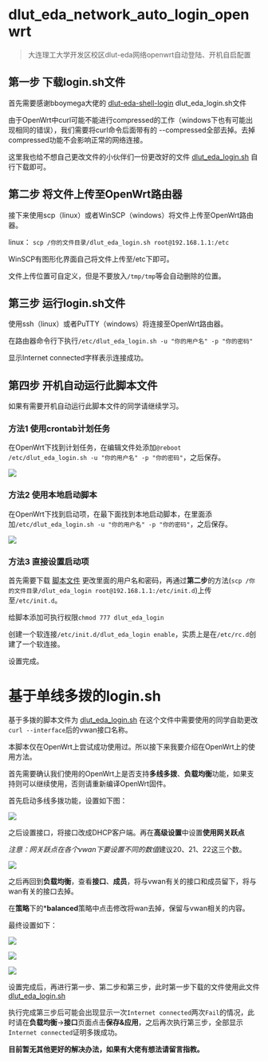 # dlut_eda_network_auto_login_openwrt

> 大连理工大学开发区校区dlut-eda网络openwrt自动登陆、开机自启配置

## 第一步 下载login.sh文件

首先需要感谢bboymega大佬的 [dlut-eda-shell-login](https://github.com/bboymega/dlut-eda-shell-login) dlut_eda_login.sh文件

由于OpenWrt中curl可能不能进行compressed的工作（windows下也有可能出现相同的错误），我们需要将curl命令后面带有的 --compressed全部去掉。去掉compressed功能不会影响正常的网络连接。

这里我也给不想自己更改文件的小伙伴们一份更改好的文件 [dlut_eda_login.sh](https://github.com/MoLiYue/dlut_eda_network_auto_login_openwrt/blob/main/dlut_eda_login.sh) 自行下载即可。

## 第二步 将文件上传至OpenWrt路由器

接下来使用scp（linux）或者WinSCP（windows）将文件上传至OpenWrt路由器。

linux：
`scp /你的文件目录/dlut_eda_login.sh root@192.168.1.1:/etc`

WinSCP有图形化界面自己将文件上传至/etc下即可。

文件上传位置可自定义，但是不要放入`/tmp/tmp`等会自动删除的位置。

## 第三步 运行login.sh文件

使用ssh（linux）或者PuTTY（windows）将连接至OpenWrt路由器。

在路由器命令行下执行`/etc/dlut_eda_login.sh -u "你的用户名" -p "你的密码"`

显示Internet connected字样表示连接成功。

## 第四步 开机自动运行此脚本文件

如果有需要开机自动运行此脚本文件的同学请继续学习。

### 方法1 使用crontab计划任务

在OpenWrt下找到计划任务，在编辑文件处添加`@reboot /etc/dlut_eda_login.sh -u "你的用户名" -p "你的密码"`，之后保存。

![](https://github.com/MoLiYue/dlut_eda_network_auto_login_openwrt/blob/main/pictures/2021-09-10_09-51.jpg)

### 方法2 使用本地启动脚本

在OpenWrt下找到启动项，在最下面找到本地启动脚本，在里面添加`/etc/dlut_eda_login.sh -u "你的用户名" -p "你的密码"`，之后保存。

![](https://github.com/MoLiYue/dlut_eda_network_auto_login_openwrt/blob/main/pictures/2021-09-10_09-54.jpg)

### 方法3 直接设置启动项

首先需要下载 [脚本文件](https://github.com/MoLiYue/dlut_eda_network_auto_login_openwrt/blob/main/dlut_eda_login) 更改里面的用户名和密码，再通过**第二步**的方法(`scp /你的文件目录/dlut_eda_login root@192.168.1.1:/etc/init.d`)上传至`/etc/init.d`。

给脚本添加可执行权限`chmod 777 dlut_eda_login`

创建一个软连接`/etc/init.d/dlut_eda_login enable`，实质上是在`/etc/rc.d`创建了一个软连接。

设置完成。

# 基于单线多拨的login.sh

基于多拨的脚本文件为 [dlut_eda_login.sh](https://github.com/MoLiYue/dlut_eda_network_auto_login_openwrt/blob/main/%E5%9F%BA%E4%BA%8E%E5%A4%9A%E6%8B%A8%E7%9A%84login/dlut_eda_login.sh) 在这个文件中需要使用的同学自助更改`curl --interface`后的vwan接口名称。

本脚本仅在OpenWrt上尝试成功使用过。所以接下来我要介绍在OpenWrt上的使用方法。

首先需要确认我们使用的OpenWrt上是否支持**多线多拨**、**负载均衡**功能，如果支持则可以继续使用，否则请重新编译OpenWrt固件。

首先启动多线多拨功能，设置如下图：

![](https://github.com/MoLiYue/dlut_eda_network_auto_login_openwrt/blob/main/pictures/2021-09-19_16-09.jpg)

之后设置接口，将接口改成DHCP客户端。再在**高级设置**中设置**使用网关跃点**

*注意：网关跃点在各个vwan下要设置不同的数值*建议20、21、22这三个数。

![](https://github.com/MoLiYue/dlut_eda_network_auto_login_openwrt/blob/main/pictures/2021-09-19_16-20.jpg)

之后再回到**负载均衡**，查看**接口**、**成员**，将与vwan有关的接口和成员留下，将与wan有关的接口去掉。

在**策略**下的***balanced**策略中点击修改将wan去掉，保留与vwan相关的内容。

最终设置如下：

![](https://github.com/MoLiYue/dlut_eda_network_auto_login_openwrt/blob/main/pictures/2021-09-19_16-25.jpg)

![](https://github.com/MoLiYue/dlut_eda_network_auto_login_openwrt/blob/main/pictures/2021-09-19_16-26.jpg)

![](https://github.com/MoLiYue/dlut_eda_network_auto_login_openwrt/blob/main/pictures/2021-09-19_16-27.jpg)

设置完成后，再进行第一步、第二步和第三步，此时第一步下载的文件使用此文件 [dlut_eda_login.sh](https://github.com/MoLiYue/dlut_eda_network_auto_login_openwrt/blob/main/%E5%9F%BA%E4%BA%8E%E5%A4%9A%E6%8B%A8%E7%9A%84login/dlut_eda_login.sh)

执行完成第三步后可能会出现显示一次`Internet connected`两次`Fail`的情况，此时请在**负载均衡**->**接口**页面点击**保存&应用**，之后再次执行第三步，全部显示`Internet connected`证明多拨成功。

**目前暂无其他更好的解决办法，如果有大佬有想法请留言指教。**

